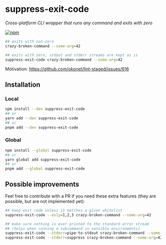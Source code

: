 # suppress-exit-code

_Cross-platform CLI wrapper that runs any command and exits with zero_

[![npm](https://img.shields.io/npm/v/suppress-exit-code.svg)](https://www.npmjs.com/package/suppress-exit-code)

```sh
## exits with non-zero
crazy-broken-command --some-arg=42

## exits with zero, stdout and stderr streams are kept as is
suppress-exit-code crazy-broken-command --some-arg=42
```

Motivation: <https://github.com/okonet/lint-staged/issues/616>

## Installation

### Local

```sh
npm install --dev suppress-exit-code
## or
yarn add --dev suppress-exit-code
## or
pnpm add --dev suppress-exit-code
```

### Global

```sh
npm install --global suppress-exit-code
## or
yarn global add suppress-exit-code
## or
pnpm add --global suppress-exit-code
```

## Possible improvements

Feel free to contribute with a PR if you need these extra features (they are possible, but are not implemented yet):

```sh
## keep exit code unless it matches a given whitelist
suppress-exit-code --only=1,2,3 crazy-broken-command --some-arg=42
```

```sh
## make sure nothing is ever printed to the standard error stream
## (helps when running a subcommand in sensible environments)
suppress-exit-code --stderr=pipe-to-stdout crazy-broken-command --some-arg=42
suppress-exit-code --stderr=suppress crazy-broken-command --some-arg=42
```
